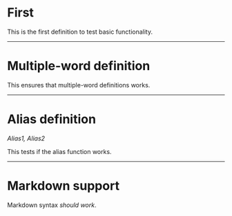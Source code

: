 # First

This is the first definition to test basic functionality.

---

# Multiple-word definition

This ensures that multiple-word definitions works.

---

# Alias definition

*Alias1, Alias2*

This tests if the alias function works.

---

# Markdown support

Markdown syntax _should_ *work*.
